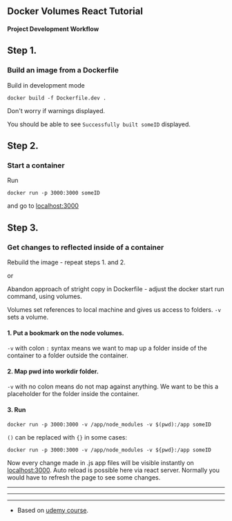 ## Docker Volumes React Tutorial

#### Project Development Workflow

## Step 1.

### Build an image from a Dockerfile

Build in development mode

    docker build -f Dockerfile.dev .

Don't worry if warnings displayed.

You should be able to see ```Successfully built someID``` displayed.

## Step 2.

### Start a container

Run

    docker run -p 3000:3000 someID

and go to [localhost:3000](http://localhost:3000/)

## Step 3.

### Get changes to reflected inside of a container

Rebuild the image - repeat steps 1. and 2.

or

Abandon approach of stright copy in Dockerfile - adjust the docker start run command, using volumes.

Volumes set references to local machine and gives us access to folders. ```-v``` sets a volume.

#### 1. Put a bookmark on the node volumes.

```-v``` with colon ```:``` syntax means we want to map up a folder inside of the container to a folder outside the container.

#### 2. Map pwd into workdir folder.

```-v``` with no colon means do not map against anything. We want to be this a placeholder for the folder inside the container.
    
#### 3. Run

    docker run -p 3000:3000 -v /app/node_modules -v $(pwd):/app someID

```()``` can be replaced with ```{}``` in some cases:

    docker run -p 3000:3000 -v /app/node_modules -v ${pwd}:/app someID

Now every change made in .js app files will be visible instantly on [localhost:3000](http://localhost:3000/).
Auto reload is possible here via react server. Normally you would have to refresh the page to see some changes.

***

***

***

* Based on [udemy course](https://www.udemy.com/docker-and-kubernetes-the-complete-guide/).
